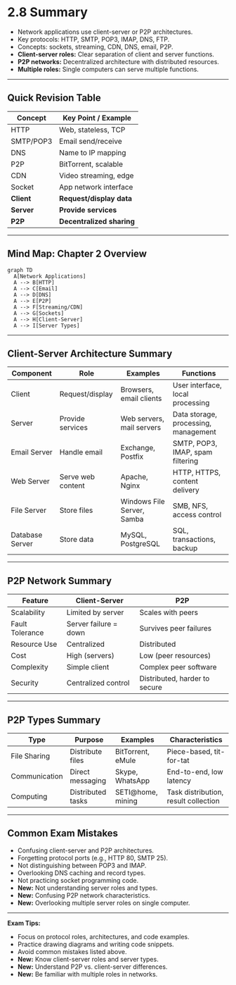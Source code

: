 # 2.8 Summary

- Network applications use client-server or P2P architectures.
- Key protocols: HTTP, SMTP, POP3, IMAP, DNS, FTP.
- Concepts: sockets, streaming, CDN, DNS, email, P2P.
- **Client-server roles:** Clear separation of client and server functions.
- **P2P networks:** Decentralized architecture with distributed resources.
- **Multiple roles:** Single computers can serve multiple functions.

---

## Quick Revision Table
| Concept      | Key Point / Example         |
|--------------|----------------------------|
| HTTP         | Web, stateless, TCP        |
| SMTP/POP3    | Email send/receive         |
| DNS          | Name to IP mapping         |
| P2P          | BitTorrent, scalable       |
| CDN          | Video streaming, edge      |
| Socket       | App network interface      |
| **Client**   | **Request/display data**   |
| **Server**   | **Provide services**       |
| **P2P**      | **Decentralized sharing**  |

---

## Mind Map: Chapter 2 Overview
```mermaid
graph TD
  A[Network Applications]
  A --> B[HTTP]
  A --> C[Email]
  A --> D[DNS]
  A --> E[P2P]
  A --> F[Streaming/CDN]
  A --> G[Sockets]
  A --> H[Client-Server]
  A --> I[Server Types]
```

---

## Client-Server Architecture Summary
| Component | Role | Examples | Functions |
|-----------|------|----------|-----------|
| Client | Request/display | Browsers, email clients | User interface, local processing |
| Server | Provide services | Web servers, mail servers | Data storage, processing, management |
| Email Server | Handle email | Exchange, Postfix | SMTP, POP3, IMAP, spam filtering |
| Web Server | Serve web content | Apache, Nginx | HTTP, HTTPS, content delivery |
| File Server | Store files | Windows File Server, Samba | SMB, NFS, access control |
| Database Server | Store data | MySQL, PostgreSQL | SQL, transactions, backup |

---

## P2P Network Summary
| Feature | Client-Server | P2P |
|---------|---------------|-----|
| Scalability | Limited by server | Scales with peers |
| Fault Tolerance | Server failure = down | Survives peer failures |
| Resource Use | Centralized | Distributed |
| Cost | High (servers) | Low (peer resources) |
| Complexity | Simple client | Complex peer software |
| Security | Centralized control | Distributed, harder to secure |

---

## P2P Types Summary
| Type | Purpose | Examples | Characteristics |
|------|---------|----------|-----------------|
| File Sharing | Distribute files | BitTorrent, eMule | Piece-based, tit-for-tat |
| Communication | Direct messaging | Skype, WhatsApp | End-to-end, low latency |
| Computing | Distributed tasks | SETI@home, mining | Task distribution, result collection |

---

## Common Exam Mistakes
- Confusing client-server and P2P architectures.
- Forgetting protocol ports (e.g., HTTP 80, SMTP 25).
- Not distinguishing between POP3 and IMAP.
- Overlooking DNS caching and record types.
- Not practicing socket programming code.
- **New:** Not understanding server roles and types.
- **New:** Confusing P2P network characteristics.
- **New:** Overlooking multiple server roles on single computer.

---

**Exam Tips:**
- Focus on protocol roles, architectures, and code examples.
- Practice drawing diagrams and writing code snippets.
- Avoid common mistakes listed above.
- **New:** Know client-server roles and server types.
- **New:** Understand P2P vs. client-server differences.
- **New:** Be familiar with multiple roles in networks. 